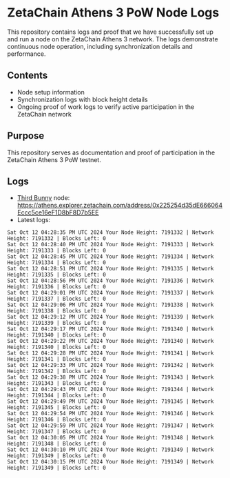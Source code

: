 # ZetaChain Athens 3 PoW Node Logs
This repository contains logs and proof that we have successfully set up and run a node on the ZetaChain Athens 3 network. The logs demonstrate continuous node operation, including synchronization details and performance.

## Contents
- Node setup information
- Synchronization logs with block height details
- Ongoing proof of work logs to verify active participation in the ZetaChain network

## Purpose
This repository serves as documentation and proof of participation in the ZetaChain Athens 3 PoW testnet.

## Logs

- [Third Bunny](https://thirdbunny.xyz/) node: https://athens.explorer.zetachain.com/address/0x225254d35dE666064Eccc5ce16eF1D8bF8D7b5EE
- Latest logs:
```
Sat Oct 12 04:28:35 PM UTC 2024 Your Node Height: 7191332 | Network Height: 7191332 | Blocks Left: 0
Sat Oct 12 04:28:40 PM UTC 2024 Your Node Height: 7191333 | Network Height: 7191333 | Blocks Left: 0
Sat Oct 12 04:28:45 PM UTC 2024 Your Node Height: 7191334 | Network Height: 7191334 | Blocks Left: 0
Sat Oct 12 04:28:51 PM UTC 2024 Your Node Height: 7191335 | Network Height: 7191335 | Blocks Left: 0
Sat Oct 12 04:28:56 PM UTC 2024 Your Node Height: 7191336 | Network Height: 7191336 | Blocks Left: 0
Sat Oct 12 04:29:01 PM UTC 2024 Your Node Height: 7191337 | Network Height: 7191337 | Blocks Left: 0
Sat Oct 12 04:29:06 PM UTC 2024 Your Node Height: 7191338 | Network Height: 7191338 | Blocks Left: 0
Sat Oct 12 04:29:12 PM UTC 2024 Your Node Height: 7191339 | Network Height: 7191339 | Blocks Left: 0
Sat Oct 12 04:29:17 PM UTC 2024 Your Node Height: 7191340 | Network Height: 7191340 | Blocks Left: 0
Sat Oct 12 04:29:22 PM UTC 2024 Your Node Height: 7191340 | Network Height: 7191340 | Blocks Left: 0
Sat Oct 12 04:29:28 PM UTC 2024 Your Node Height: 7191341 | Network Height: 7191341 | Blocks Left: 0
Sat Oct 12 04:29:33 PM UTC 2024 Your Node Height: 7191342 | Network Height: 7191342 | Blocks Left: 0
Sat Oct 12 04:29:38 PM UTC 2024 Your Node Height: 7191343 | Network Height: 7191343 | Blocks Left: 0
Sat Oct 12 04:29:43 PM UTC 2024 Your Node Height: 7191344 | Network Height: 7191344 | Blocks Left: 0
Sat Oct 12 04:29:49 PM UTC 2024 Your Node Height: 7191345 | Network Height: 7191345 | Blocks Left: 0
Sat Oct 12 04:29:54 PM UTC 2024 Your Node Height: 7191346 | Network Height: 7191346 | Blocks Left: 0
Sat Oct 12 04:29:59 PM UTC 2024 Your Node Height: 7191347 | Network Height: 7191347 | Blocks Left: 0
Sat Oct 12 04:30:05 PM UTC 2024 Your Node Height: 7191348 | Network Height: 7191348 | Blocks Left: 0
Sat Oct 12 04:30:10 PM UTC 2024 Your Node Height: 7191349 | Network Height: 7191349 | Blocks Left: 0
Sat Oct 12 04:30:15 PM UTC 2024 Your Node Height: 7191349 | Network Height: 7191349 | Blocks Left: 0
```
